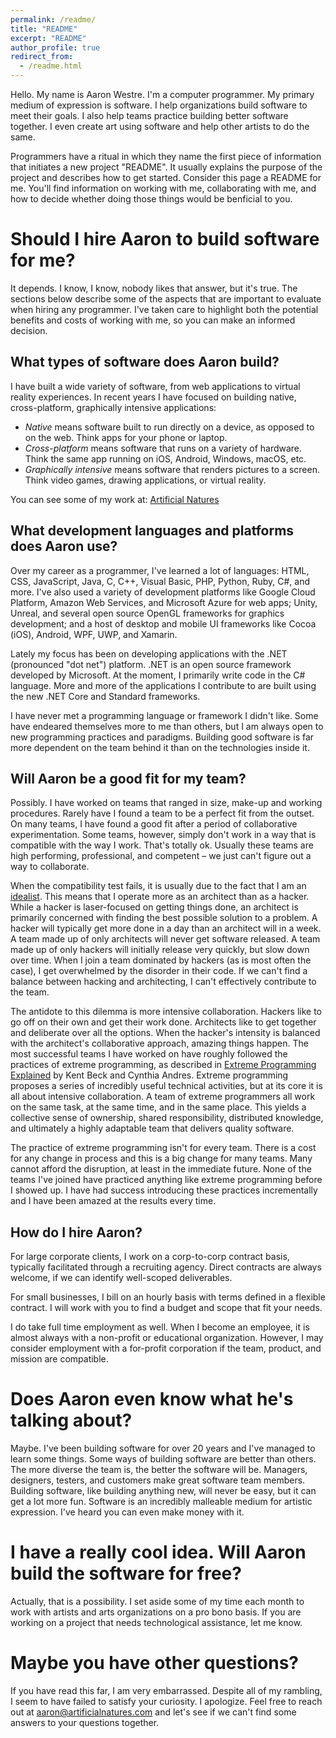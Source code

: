 ```yaml
---
permalink: /readme/
title: "README"
excerpt: "README"
author_profile: true
redirect_from: 
  - /readme.html
---
```


Hello. My name is Aaron Westre. I'm a computer programmer. My primary medium of expression is software. I help organizations build software to meet their goals. I also help teams practice building better software together. I even create art using software and help other artists to do the same.

Programmers have a ritual in which they name the first piece of information that initiates a new project "README". It usually explains the purpose of the project and describes how to get started. Consider this page a README for me. You'll find information on working with me, collaborating with me, and how to decide whether doing those things would be benficial to you.

Should I hire Aaron to build software for me?
======
It depends. I know, I know, nobody likes that answer, but it's true. The sections below describe some of the aspects that are important to evaluate when hiring any programmer. I've taken care to highlight both the potential benefits and costs of working with me, so you can make an informed decision.

What types of software does Aaron build?
------
I have built a wide variety of software, from web applications to virtual reality experiences. In recent years I have focused on building native, cross-platform, graphically intensive applications:

 - *Native* means software built to run directly on a device, as opposed to on the web. Think apps for your phone or laptop.
 - *Cross-platform* means software that runs on a variety of hardware. Think the same app running on iOS, Android, Windows, macOS, etc.
 - *Graphically intensive* means software that renders pictures to a screen. Think video games, drawing applications, or virtual reality.

You can see some of my work at: [Artificial Natures](http://artificialnatures.com/)

What development languages and platforms does Aaron use?
------
Over my career as a programmer, I've learned a lot of languages: HTML, CSS, JavaScript, Java, C, C++, Visual Basic, PHP, Python, Ruby, C#, and more. I've also used a variety of development platforms like Google Cloud Platform, Amazon Web Services, and Microsoft Azure for web apps; Unity, Unreal, and several open source OpenGL frameworks for graphics development; and a host of desktop and mobile UI frameworks like Cocoa (iOS), Android, WPF, UWP, and Xamarin.

Lately my focus has been on developing applications with the .NET (pronounced "dot net") platform. .NET is an open source framework developed by Microsoft. At the moment, I primarily write code in the C# language. More and more of the applications I contribute to are built using the new .NET Core and Standard frameworks.

I have never met a programming language or framework I didn't like. Some have endeared themselves more to me than others, but I am always open to new programming practices and paradigms. Building good software is far more dependent on the team behind it than on the technologies inside it.

Will Aaron be a good fit for my team?
------
Possibly. I have worked on teams that ranged in size, make-up and working procedures. Rarely have I found a team to be a perfect fit from the outset. On many teams, I have found a good fit after a period of collaborative experimentation. Some teams, however, simply don't work in a way that is compatible with the way I work. That's totally ok. Usually these teams are high performing, professional, and competent – we just can't figure out a way to collaborate.

When the compatibility test fails, it is usually due to the fact that I am an [idealist](https://neilonsoftware.com/books/personality-patterns-of-problematic-projects/developers/the-idealist/). This means that I operate more as an architect than as a hacker. While a hacker is laser-focused on getting things done, an architect is primarily concerned with finding the best possible solution to a problem. A hacker will typically get more done in a day than an architect will in a week. A team made up of only architects will never get software released. A team made up of only hackers will initially release very quickly, but slow down over time. When I join a team dominated by hackers (as is most often the case), I get overwhelmed by the disorder in their code. If we can't find a balance between hacking and architecting, I can't effectively contribute to the team.

The antidote to this dilemma is more intensive collaboration. Hackers like to go off on their own and get their work done. Architects like to get together and deliberate over all the options. When the hacker's intensity is balanced with the architect's collaborative approach, amazing things happen. The most successful teams I have worked on have roughly followed the practices of extreme programming, as described in [Extreme Programming Explained](http://www.informit.com/store/extreme-programming-explained-embrace-change-9780321278654) by Kent Beck and Cynthia Andres. Extreme programming proposes a series of incredibly useful technical activities, but at its core it is all about intensive collaboration. A team of extreme programmers all work on the same task, at the same time, and in the same place. This yields a collective sense of ownership, shared responsibility, distributed knowledge, and ultimately a highly adaptable team that delivers quality software.

The practice of extreme programming isn't for every team. There is a cost for any change in process and this is a big change for many teams. Many cannot afford the disruption, at least in the immediate future. None of the teams I've joined have practiced anything like extreme programming before I showed up. I have had success introducing these practices incrementally and I have been amazed at the results every time.

How do I hire Aaron?
------
For large corporate clients, I work on a corp-to-corp contract basis, typically facilitated through a recruiting agency. Direct contracts are always welcome, if we can identify well-scoped deliverables.

For small businesses, I bill on an hourly basis with terms defined in a flexible contract. I will work with you to find a budget and scope that fit your needs.

I do take full time employment as well. When I become an employee, it is almost always with a non-profit or educational organization. However, I may consider employment with a for-profit corporation if the team, product, and mission are compatible.

Does Aaron even know what he's talking about?
======
Maybe. I've been building software for over 20 years and I've managed to learn some things. Some ways of building software are better than others. The more diverse the team is, the better the software will be. Managers, designers, testers, and customers make great software team members. Building software, like building anything new, will never be easy, but it can get a lot more fun. Software is an incredibly malleable medium for artistic expression. I've heard you can even make money with it.

I have a really cool idea. Will Aaron build the software for free?
======
Actually, that is a possibility. I set aside some of my time each month to work with artists and arts organizations on a pro bono basis. If you are working on a project that needs technological assistance, let me know.

Maybe you have other questions?
======
If you have read this far, I am very embarrassed. Despite all of my rambling, I seem to have failed to satisfy your curiosity. I apologize. Feel free to reach out at [aaron@artificialnatures.com](mailto:aaron@artificialnatures.com) and let's see if we can't find some answers to your questions together.
